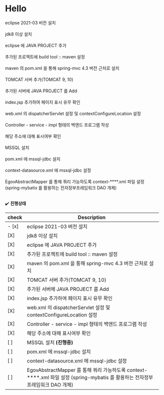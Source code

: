 # Hello

eclipse 2021-03 버전 설치<br></br>
jdk8 이상 설치<br></br>
eclipse 에 JAVA PROJECT 추가<br></br>
추가된 프로젝트에 build tool :: maven 설정<br></br>
maven 의 pom.xml 을 통해 spring-mvc 4.3 버전 근처로 설치<br></br>
TOMCAT 서버 추가(TOMCAT 9, 10) <br></br>
추가된 서버에 JAVA PROJECT 를 Add<br></br>
index.jsp 추가하여 페이지 표시 유무 확인<br></br>
web.xml 의 dispatcherServlet 설정 및 contextConfigureLocation 설정<br></br>
Controller - service - impl  형태의 백엔드 프로그램 작성<br></br>
해당 주소에 대해 표시여부 확인<br></br>
MSSQL 설치 <br></br>
pom.xml 에 mssql-jdbc 설치<br></br>
context-datasource.xml 에 mssql-jdbc 설정<br></br>
EgovAbstractMapper 를 통해 쿼리 가능하도록 context-****.xml 파일 설정 (spring-mybatis 를 활용하는 전자정부프레임워크 DAO 개체)<br></br>

:heavy_check_mark: **진행상태**

| check      | Description                                                                                                                       |
| ---------- | -----------------------------------------------------------------------------------------------------------------------------     |
|- [x]        | eclipse 2021-03 버전 설치                                                                                                         |
| [X]        | jdk8 이상 설치                                                                                                                    |
| [X]        | eclipse 에 JAVA PROJECT 추가                                                                                                      |
| [X]        | 추가된 프로젝트에 build tool :: maven 설정                                                                                        |
| [X]        | maven 의 pom.xml 을 통해 spring-mvc 4.3 버전 근처로 설치                                                                           |
| [X]        | TOMCAT 서버 추가(TOMCAT 9, 10)                                                                                                     |
| [X]        | 추가된 서버에 JAVA PROJECT 를 Add                                                                                                  |
| [X]        | index.jsp 추가하여 페이지 표시 유무 확인                                                                                            |
| [X]        | web.xml 의 dispatcherServlet 설정 및 contextConfigureLocation 설정                                                                  |
| [X]        | Controller - service - impl  형태의 백엔드 프로그램 작성                                                                            |
| [X]        | 해당 주소에 대해 표시여부 확인                                                                                                      |
| [ ]        | MSSQL 설치    **(진행중)**                                                                                                         |
| [ ]        | pom.xml 에 mssql-jdbc 설치                                                                                                         |
| [ ]        | context-datasource.xml 에 mssql-jdbc 설정                                                                                          |
| [ ]        | EgovAbstractMapper 를 통해 쿼리 가능하도록 context-****.xml 파일 설정 (spring-mybatis 를 활용하는 전자정부프레임워크 DAO 개체)     |




